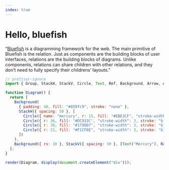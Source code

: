 ```yaml
---
index: true
---
```


# Hello, bluefish

“[Bluefish](https://bluefishjs.org/learn/what-is-bluefish.html) is a diagramming framework for the web. The main primitive of Bluefish is the relation. Just as components are the building blocks of user interfaces, relations are the building blocks of diagrams. Unlike components, relations can share children with other relations, and they don’t need to fully specify their childrens’ layouts.”

```js echo
// prettier-ignore
import { Group, StackH, StackV, Circle, Text, Ref, Background, Arrow, Align, Distribute, Rect, render } from "npm:bluefish-js";

function Diagram() {
  return [
    Background(
      { padding: 40, fill: "#859fc9", stroke: "none" },
      StackH({ spacing: 50 }, [
        Circle({ name: "mercury", r: 15, fill: "#EBE3CF", "stroke-width": 3, stroke: "black" }),
        Circle({ r: 36, fill: "#DC933C", "stroke-width": 3, stroke: "black" }),
        Circle({ r: 38, fill: "#179DD7", "stroke-width": 3, stroke: "black" }),
        Circle({ r: 21, fill: "#F1CF8E", "stroke-width": 3, stroke: "black" }),
      ])
    ),
    Background({ rx: 10 }, StackV({ spacing: 30 }, [Text("Mercury"), Ref({ select: "mercury" })])),
  ];
}

render(Diagram, display(document.createElement("div")));
```
